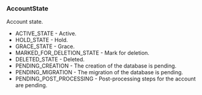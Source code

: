 ### AccountState
Account state.

- ACTIVE_STATE - Active.
- HOLD_STATE - Hold.
- GRACE_STATE - Grace.
- MARKED_FOR_DELETION_STATE - Mark for deletion.
- DELETED_STATE - Deleted.
- PENDING_CREATION - The creation of the database is pending.
- PENDING_MIGRATION - The migration of the database is pending.
- PENDING_POST_PROCESSING - Post-processing steps for the account are pending.
